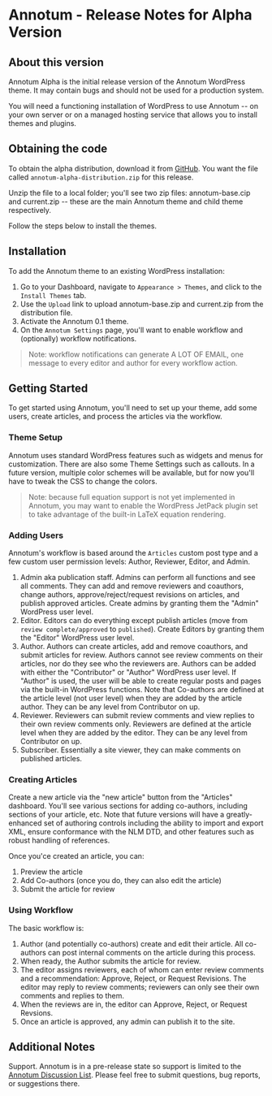 # Annotum - Release Notes for Alpha Version

## About this version

Annotum Alpha is the initial release version of the Annotum WordPress theme.  It may contain bugs and should not be used for a production system.

You will need a functioning installation of WordPress to use Annotum -- on your own server or on a managed hosting service that allows you to install themes and plugins.  

## Obtaining the code

To obtain the alpha distribution, download it from [GitHub](https://github.com/Annotum/Annotum/downloads). You want the file called `annotum-alpha-distribution.zip` for this release.

Unzip the file to a local folder; you'll see two zip files: annotum-base.cip and current.zip -- these are the main Annotum theme and child theme respectively.

Follow the steps below to install the themes.

## Installation

To add the Annotum theme to an existing WordPress installation:

1. Go to your Dashboard, navigate to `Appearance > Themes`, and click to the `Install Themes` tab.
2. Use the `Upload` link to upload annotum-base.zip and current.zip from the distribution file.
3. Activate the Annotum 0.1 theme. 
4. On the `Annotum Settings` page, you'll want to enable workflow and (optionally) workflow notifications.

> Note: workflow notifications can generate A LOT OF EMAIL, one message to every editor and author for every workflow action. 

## Getting Started

To get started using Annotum, you'll need to set up your theme, add some users, create articles, and process the articles via the workflow.

### Theme Setup

Annotum uses standard WordPress features such as widgets and menus for customization.  There are also some Theme Settings such as callouts.  In a future version, multiple color schemes will be available, but for now you'll have to tweak the CSS to change the colors.

> Note: because full equation support is not yet implemented in Annotum, you may want to enable the WordPress JetPack plugin set to take advantage of the built-in LaTeX equation rendering.

### Adding Users

Annotum's workflow is based around the `Articles` custom post type and a few custom user permission levels: Author, Reviewer, Editor, and Admin. 

1. Admin aka publication staff.  Admins can perform all functions and see all comments.  They can add and remove reviewers and coauthors, change authors, approve/reject/request revisions on articles, and publish approved articles.  Create admins by granting them the "Admin"  WordPress user level.
2. Editor.  Editors can do everything except publish articles (move from `review complete/approved` to `published`). Create Editors by granting them the "Editor" WordPress user level.
3. Author.  Authors can create articles, add and remove coauthors, and submit articles for review. Authors cannot see review comments on their articles, nor do they see who the reviewers are.  Authors can be added with either the "Contributor" or "Author" WordPress user level.  If "Author" is used, the user will be able to create regular posts and pages via the built-in WordPress functions.  Note that Co-authors are defined at the article level (not user level) when they are added by the article author. They can be any level from Contributor on up.
4. Reviewer. Reviewers can submit review comments and view replies to their own review comments only. Reviewers are defined at the article level when they are added by the editor. They can be any level from Contributor on up. 
5. Subscriber.  Essentially a site viewer, they can make comments on published articles.

### Creating Articles

Create a new article via the "new article" button from the "Articles" dashboard.  You'll see various sections for adding co-authors, including sections of your article, etc.  Note that future versions will have a greatly-enhanced set of authoring controls including the ability to import and export XML, ensure conformance with the NLM DTD, and other features such as robust handling of references.

Once you'ce created an article, you can:

1. Preview the article
2. Add Co-authors (once you do, they can also edit the article)
3. Submit the article for review

### Using Workflow 

The basic workflow is:
1. Author (and potentially co-authors) create and edit their article.  All co-authors can post internal comments on the article during this process.
2. When ready, the Author submits the article for review. 
3. The editor assigns reviewers, each of whom can enter review comments and a recommendation: Approve, Reject, or Request Revisions.  The editor may reply to review comments; reviewers can only see their own comments and replies to them.
4. When the reviews are in, the editor can Approve, Reject, or Request Revsions. 
5. Once an article is approved, any admin can publish it to the site.

## Additional Notes

Support.  Annotum is in a pre-release state so support is limited to the [Annotum Discussion List](https://groups.google.com/group/annotum). Please feel free to submit questions, bug reports, or suggestions there.

